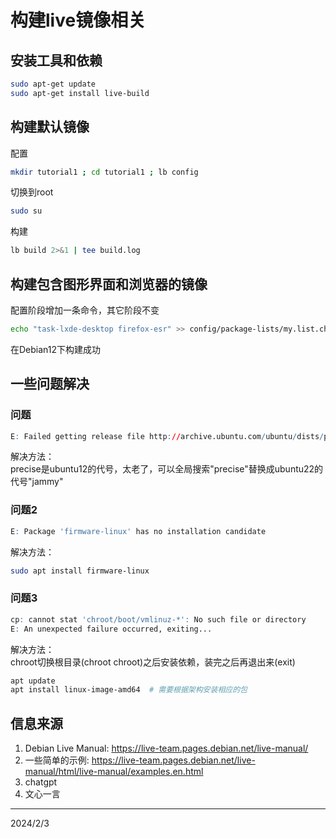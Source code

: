 # 构建live镜像相关

## 安装工具和依赖
```bash
sudo apt-get update
sudo apt-get install live-build
```

## 构建默认镜像
配置  
```bash
mkdir tutorial1 ; cd tutorial1 ; lb config
```

切换到root  
```bash
sudo su
```

构建  
```bash
lb build 2>&1 | tee build.log
```


## 构建包含图形界面和浏览器的镜像
配置阶段增加一条命令，其它阶段不变  
```bash
echo "task-lxde-desktop firefox-esr" >> config/package-lists/my.list.chroot
```
在Debian12下构建成功  


## 一些问题解决
### 问题
```r
E: Failed getting release file http://archive.ubuntu.com/ubuntu/dists/precise/Release
```

解决方法：  
precise是ubuntu12的代号，太老了，可以全局搜索"precise"替换成ubuntu22的代号"jammy"  


### 问题2
```r
E: Package 'firmware-linux' has no installation candidate
```

解决方法：
```bash
sudo apt install firmware-linux
```

### 问题3
```r
cp: cannot stat 'chroot/boot/vmlinuz-*': No such file or directory
E: An unexpected failure occurred, exiting...
```

解决方法：  
chroot切换根目录(chroot chroot)之后安装依赖，装完之后再退出来(exit)  
```bash
apt update
apt install linux-image-amd64  # 需要根据架构安装相应的包
```


## 信息来源
1. Debian Live Manual: https://live-team.pages.debian.net/live-manual/
2. 一些简单的示例: https://live-team.pages.debian.net/live-manual/html/live-manual/examples.en.html
3. chatgpt
4. 文心一言


---
2024/2/3  
